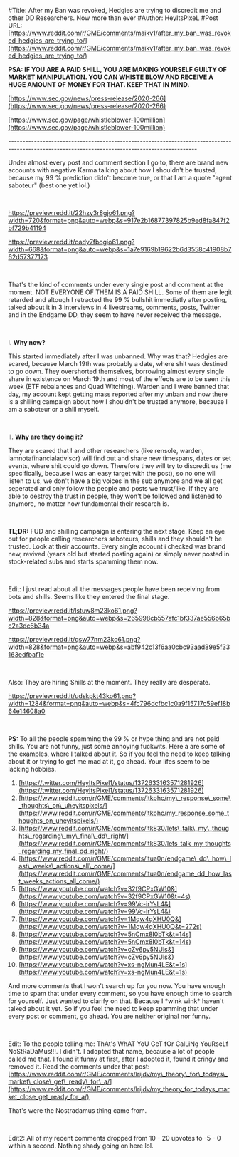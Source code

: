 #Title: After my Ban was revoked, Hedgies are trying to discredit me and other DD Researchers. Now more than ever
#Author: HeyItsPixeL
#Post URL: [https://www.reddit.com/r/GME/comments/maikv1/after_my_ban_was_revoked_hedgies_are_trying_to/](https://www.reddit.com/r/GME/comments/maikv1/after_my_ban_was_revoked_hedgies_are_trying_to/)


**PSA: IF YOU ARE A PAID SHILL, YOU ARE MAKING YOURSELF GUILTY OF MARKET MANIPULATION. YOU CAN WHISTE BLOW AND RECEIVE A HUGE AMOUNT OF MONEY FOR THAT. KEEP THAT IN MIND.**

[https://www.sec.gov/news/press-release/2020-266](https://www.sec.gov/news/press-release/2020-266)

[https://www.sec.gov/page/whistleblower-100million](https://www.sec.gov/page/whistleblower-100million)

\------------------------------------------------------------------------------------------------------------------------------------------------

Under almost every post and comment section I go to, there are brand new accounts with negative Karma talking about how I shouldn't be trusted, because my 99 % prediction didn't become true, or that I am a quote "agent saboteur" (best one yet lol.)

&#x200B;

https://preview.redd.it/22hzy3r8gjo61.png?width=720&format=png&auto=webp&s=917e2b16877397825b9ed8fa847f2bf729b41194

https://preview.redd.it/oady7fbogjo61.png?width=668&format=png&auto=webp&s=1a7e9169b19622b6d3558c41908b762d57377173

&#x200B;

That's the kind of comments under every single post and comment at the moment. NOT EVERYONE OF THEM IS A PAID SHILL. Some of them are legit retarded and altough I retracted the 99 % bullshit immediatly after posting, talked about it in 3 interviews in 4 livestreams, comments, posts, Twitter and in the Endgame DD, they seem to have never received the message.

&#x200B;

I. **Why now?**

This started immediately after I was unbanned. Why was that? Hedgies are scared, because March 19th was probably a date, where shit was destined to go down. They overshorted themselves, borrowing almost every single share in existence on March 19th and most of the effects are to be seen this week (ETF rebalances and Quad Witching). Warden and I were banned that day, my account kept getting mass reported after my unban and now there is a shilling campaign about how I shouldn't be trusted anymore, because I am a saboteur or a shill myself.

&#x200B;

II. **Why are they doing it?**

They are scared that I and other researchers (like rensole, warden, iamnotafinancialadvisor) will find out and share new timespans, dates or set events, where shit could go down. Therefore they will try to discredit us (me specifically, because I was an easy target with the post), so no one will listen to us, we don't have a big voices in the sub anymore and we all get seperated and only follow the people and posts we trust/like. If they are able to destroy the trust in people, they won't be followed and listened to anymore, no matter how fundamental their research is.

&#x200B;

**TL;DR:** FUD and shilling campaign is entering the next stage. Keep an eye out for people calling researchers saboteurs, shills and they shouldn't be trusted. Look at their accounts. Every single account i checked was brand new, revived (years old but started posting again) or simply never posted in stock-related subs and starts spamming them now.

&#x200B;

Edit: I just read about all the messages people have been receiving from bots and shills. Seems like they entered the final stage.

https://preview.redd.it/lstuw8m23ko61.png?width=828&format=png&auto=webp&s=265998cb557afc1bf337ae556b65bc2a3dc6b34a

https://preview.redd.it/qsw77nm23ko61.png?width=828&format=png&auto=webp&s=abf942c13f6aa0cbc93aad89e5f33163edfbaf1e

&#x200B;

Also: They are hiring Shills at the moment. They really are desperate.

https://preview.redd.it/udskpkt43ko61.png?width=1284&format=png&auto=webp&s=4fc796dcfbc1c0a9f15717c59ef18b64e14608a0

&#x200B;

**PS:** To all the people spamming the 99 % or hype thing and are not paid shills. You are not funny, just some annoying fuckwits. Here a are some of the examples, where I talked about it. So if you feel the need to keep talking about it or trying to get me mad at it, go ahead. Your lifes seem to be lacking hobbies.

1. [https://twitter.com/HeyItsPixel1/status/1372633163571281926](https://twitter.com/HeyItsPixel1/status/1372633163571281926)
2. [https://www.reddit.com/r/GME/comments/ltkphc/my\_response\_some\_thoughts\_on\_uheyitspixels/](https://www.reddit.com/r/GME/comments/ltkphc/my_response_some_thoughts_on_uheyitspixels/)
3. [https://www.reddit.com/r/GME/comments/ltk830/lets\_talk\_my\_thoughts\_regarding\_my\_final\_dd\_right/](https://www.reddit.com/r/GME/comments/ltk830/lets_talk_my_thoughts_regarding_my_final_dd_right/)
4. [https://www.reddit.com/r/GME/comments/ltua0n/endgame\_dd\_how\_last\_weeks\_actions\_all\_come/](https://www.reddit.com/r/GME/comments/ltua0n/endgame_dd_how_last_weeks_actions_all_come/)
5. [https://www.youtube.com/watch?v=32f9CPxGW10&](https://www.youtube.com/watch?v=32f9CPxGW10&t=4s)
6. [https://www.youtube.com/watch?v=99Vc-irYsL4&](https://www.youtube.com/watch?v=99Vc-irYsL4&)
7. [https://www.youtube.com/watch?v=1Mqw4qXHU0Q&](https://www.youtube.com/watch?v=1Mqw4qXHU0Q&t=272s)
8. [https://www.youtube.com/watch?v=5nCmx8I0bTk&t=14s](https://www.youtube.com/watch?v=5nCmx8I0bTk&t=14s)
9. [https://www.youtube.com/watch?v=cZv6py5NUls&](https://www.youtube.com/watch?v=cZv6py5NUls&)
10. [https://www.youtube.com/watch?v=xs-ngMun4LE&t=1s](https://www.youtube.com/watch?v=xs-ngMun4LE&t=1s)

And more comments that I won't search up for you now. You have enough time to spam that under every comment, so you have enough time to search for yourself. Just wanted to clarify on that. Because I \*wink wink\* haven't talked about it yet. So if you feel the need to keep spamming that under every post or comment, go ahead. You are neither original nor funny.

&#x200B;

Edit: To the people telling me: ThAt's WhAT YoU GeT fOr CalLiNg YouRseLf NoStRaDaMus!!!. I didn't.  I adopted that name, because a lot of people called me that. I found it funny at first, after I adopted it, found it cringy and removed it. Read the comments under that post: [https://www.reddit.com/r/GME/comments/lrijdv/my\_theory\_for\_todays\_market\_close\_get\_ready\_for\_a/](https://www.reddit.com/r/GME/comments/lrijdv/my_theory_for_todays_market_close_get_ready_for_a/)

That's were the Nostradamus thing came from.

&#x200B;

Edit2: All of my recent comments dropped from 10 - 20 upvotes to -5 - 0 within a second. Nothing shady going on here lol.